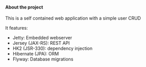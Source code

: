 #### About the project

This is a self contained web application with a simple user CRUD

It features:
* Jetty: Embedded webserver
* Jersey (JAX-RS): REST API
* HK2 (JSR-330): dependency injection
* Hibernate (JPA): ORM
* Flyway: Database migrations